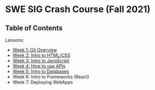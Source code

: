 # SWE SIG Crash Course (Fall 2021)
## Table of Contents
Lessons:

* [Week 1: Git Overview](https://github.com/UCMercedACM/SWE-SIG-Crash-Course/tree/main/w1-Intro_Git)
* [Week 2: Intro to HTML/CSS](https://github.com/UCMercedACM/SWE-SIG-Crash-Course/tree/main/w2-Intro_HTML_CSS)
* [Week 3: Intro to JavaScript](https://github.com/UCMercedACM/SWE-SIG-Crash-Course/tree/main/w3-Intro-JS)
* [Week 4: How to use APIs](https://github.com/UCMercedACM/SWE-SIG-Crash-Course/tree/main/w4-Intro-APIs)
* [Week 5: Intro to Databases](https://github.com/UCMercedACM/SWE-SIG-Crash-Course/tree/main/w5-Intro-Firebase)
* Week 6: Intro to Frameworks (React)
* Week 7: Deploying WebApps
 
